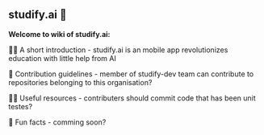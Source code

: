 ## studify.ai 👋

**Welcome to wiki of studify.ai:**

🙋‍♀️ A short introduction - studify.ai is an mobile app revolutionizes education with little help from AI

🌈 Contribution guidelines - member of studify-dev team can contribute to repositories belonging to this organisation?

👩‍💻 Useful resources - contributers should commit code that has been unit testes?

🍿 Fun facts - comming soon?

<!--
🧙 Remember, you can do mighty things with the power of [Markdown](https://docs.github.com/github/writing-on-github/getting-started-with-writing-and-formatting-on-github/basic-writing-and-formatting-syntax)
-->
